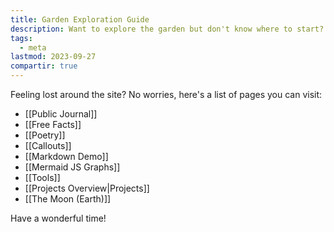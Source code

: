 ```yaml
---
title: Garden Exploration Guide
description: Want to explore the garden but don't know where to start? You came to the right place.
tags:
  - meta
lastmod: 2023-09-27
compartir: true
---
```



Feeling lost around the site? No worries, here's a list of pages you can visit:

* [[Public Journal]]
* [[Free Facts]]
* [[Poetry]]
* [[Callouts]]
* [[Markdown Demo]]
* [[Mermaid JS Graphs]]
* [[Tools]]
* [[Projects Overview|Projects]]
* [[The Moon (Earth)]]

Have a wonderful time!
